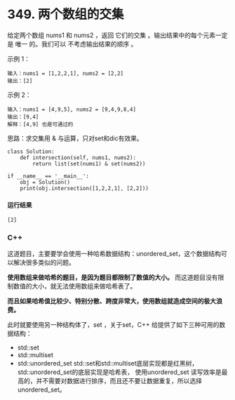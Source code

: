 # 349. 两个数组的交集
给定两个数组 nums1 和 nums2 ，返回 它们的交集 。输出结果中的每个元素一定是 唯一 的。我们可以 不考虑输出结果的顺序 。

示例 1：

    输入：nums1 = [1,2,2,1], nums2 = [2,2]
    输出：[2]
示例 2：

    输入：nums1 = [4,9,5], nums2 = [9,4,9,8,4]
    输出：[9,4]
    解释：[4,9] 也是可通过的

思路：求交集用 & 与运算，只对set和dic有效果。

    class Solution:
        def intersection(self, nums1, nums2):
            return list(set(nums1) & set(nums2))

    if __name__ == '__main__':
        obj = Solution()
        print(obj.intersection([1,2,2,1], [2,2]))
        
#### 运行结果
    [2]
    
### C++
这道题目，主要要学会使用一种哈希数据结构：unordered_set，这个数据结构可以解决很多类似的问题。

**使用数组来做哈希的题目，是因为题目都限制了数值的大小。** 而这道题目没有限制数值的大小，就无法使用数组来做哈希表了。

**而且如果哈希值比较少、特别分散、跨度非常大，使用数组就造成空间的极大浪费。**

此时就要使用另一种结构体了，set ，关于set，C++ 给提供了如下三种可用的数据结构：

* std::set
* std::multiset
* std::unordered_set
std::set和std::multiset底层实现都是红黑树，std::unordered_set的底层实现是哈希表， 使用unordered_set 读写效率是最高的，并不需要对数据进行排序，而且还不要让数据重复，所以选择unordered_set。

